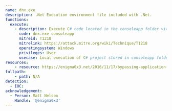 ```yaml
---
name: dnx.exe
description: .Net Execution environment file included with .Net.
functions:
  execute:
    - description: Execute C# code located in the consoleapp folder via 'Program.cs' and 'Project.json' (Note - Requires dependencies)
      code: dnx.exe consoleapp
      mitreid: T1218
      mitrelink: https://attack.mitre.org/wiki/Technique/T1218
      operatingsystem: Windows
      privileges: User
      usecase: Local execution of C# project stored in consoleapp folder.
resources:
    - resource: https://enigma0x3.net/2016/11/17/bypassing-application-whitelisting-by-using-dnx-exe/
fullpath:
    - path: N/A
detection:
  - IOC: 
acknowledgement:
  - Person: Matt Nelson
    Handle: '@enigma0x3'
---
```

